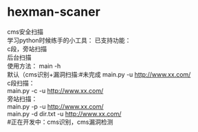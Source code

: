 # hexman-scaner
cms安全扫描<br>
学习python时候练手的小工具：
已支持功能：<br>
c段，旁站扫描<br>
后台扫描<br>
使用方法：
main -h
<br>
默认（cms识别+漏洞扫描:#未完成
main.py -u http://www.xx.com/
<br>
c段扫描：<br>
main.py -c -u http://www.xx.com/
<br>
旁站扫描：
<br>main.py -p -u http://www.xx.com/
<br>
main.py -d dir.txt -u http://www.xx.com/
<br>
#正在开发中：cms识别，cms漏洞检测
